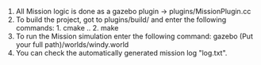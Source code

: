 1. All Mission logic is done as a gazebo plugin -> plugins/MissionPlugin.cc
2. To build the project, got to plugins/build/ and enter the following commands: 1. cmake .. 2. make
3. To run the Mission simulation enter the following command: gazebo (Put your full path)/worlds/windy.world
4. You can check the automatically generated mission log "log.txt".
